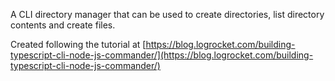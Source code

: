 A CLI directory manager that can be used to create directories, list directory contents and create files.

Created following the tutorial at [https://blog.logrocket.com/building-typescript-cli-node-js-commander/](https://blog.logrocket.com/building-typescript-cli-node-js-commander/)